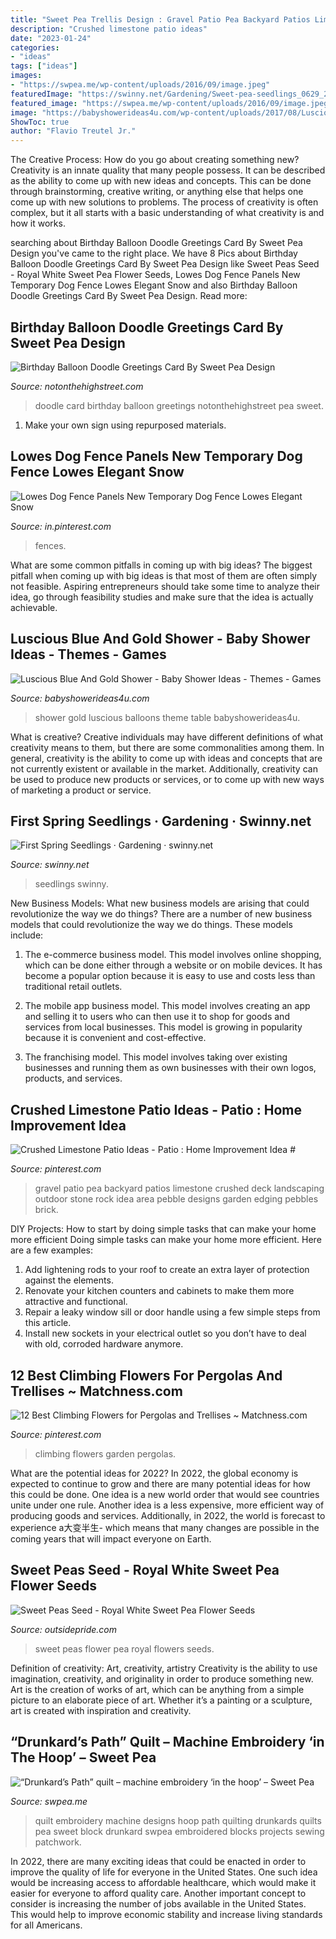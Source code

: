 ```yaml
---
title: "Sweet Pea Trellis Design : Gravel Patio Pea Backyard Patios Limestone Crushed Deck Landscaping Outdoor Stone Rock Idea Area Pebble Designs Garden Edging Pebbles Brick"
description: "Crushed limestone patio ideas"
date: "2023-01-24"
categories:
- "ideas"
tags: ["ideas"]
images:
- "https://swpea.me/wp-content/uploads/2016/09/image.jpeg"
featuredImage: "https://swinny.net/Gardening/Sweet-pea-seedlings_0629_20110404211136.jpg"
featured_image: "https://swpea.me/wp-content/uploads/2016/09/image.jpeg"
image: "https://babyshowerideas4u.com/wp-content/uploads/2017/08/Luscious-Blue-And-Gold-Shower-Blue-White-Balloons-600x920.jpg"
ShowToc: true
author: "Flavio Treutel Jr."
---
```



The Creative Process: How do you go about creating something new?
Creativity is an innate quality that many people possess. It can be described as the ability to come up with new ideas and concepts. This can be done through brainstorming, creative writing, or anything else that helps one come up with new solutions to problems. The process of creativity is often complex, but it all starts with a basic understanding of what creativity is and how it works.

	

		
searching about Birthday Balloon Doodle Greetings Card By Sweet Pea Design you've came to the right place. We have 8 Pics about Birthday Balloon Doodle Greetings Card By Sweet Pea Design like Sweet Peas Seed - Royal White Sweet Pea Flower Seeds, Lowes Dog Fence Panels New Temporary Dog Fence Lowes Elegant Snow and also Birthday Balloon Doodle Greetings Card By Sweet Pea Design. Read more:
		
    
## Birthday Balloon Doodle Greetings Card By Sweet Pea Design

<img loading=lazy src="https://cdn.notonthehighstreet.com/system/product_images/images/000/648/771/original_Doodle_Card2.jpg" onerror="this.onerror=null;this.src='https://tse2.mm.bing.net/th?id=OIP.Vo68htwpI0jKmghZP1PWbAHaHa&amp;pid=15.1';" alt="Birthday Balloon Doodle Greetings Card By Sweet Pea Design">

_Source: notonthehighstreet.com_

>doodle card birthday balloon greetings notonthehighstreet pea sweet. 

	

1. Make your own sign using repurposed materials.

    
## Lowes Dog Fence Panels New Temporary Dog Fence Lowes Elegant Snow

<img loading=lazy src="https://i.pinimg.com/736x/a9/f4/30/a9f4300348fbb9311f642fc5289c13c0.jpg" onerror="this.onerror=null;this.src='https://tse3.mm.bing.net/th?id=OIP.r9NJni8jUZHLCkyL4pNOVAHaHa&amp;pid=15.1';" alt="Lowes Dog Fence Panels New Temporary Dog Fence Lowes Elegant Snow">

_Source: in.pinterest.com_

>fences. 

	

What are some common pitfalls in coming up with big ideas?
The biggest pitfall when coming up with big ideas is that most of them are often simply not feasible. Aspiring entrepreneurs should take some time to analyze their idea, go through feasibility studies and make sure that the idea is actually achievable.

    
## Luscious Blue And Gold Shower - Baby Shower Ideas - Themes - Games

<img loading=lazy src="https://babyshowerideas4u.com/wp-content/uploads/2017/08/Luscious-Blue-And-Gold-Shower-Blue-White-Balloons-600x920.jpg" onerror="this.onerror=null;this.src='https://tse3.mm.bing.net/th?id=OIP.9_oMRbMB2FZhltXjqhkVTwHaLW&amp;pid=15.1';" alt="Luscious Blue And Gold Shower - Baby Shower Ideas - Themes - Games">

_Source: babyshowerideas4u.com_

>shower gold luscious balloons theme table babyshowerideas4u. 

	

What is creative?
Creative individuals may have different definitions of what creativity means to them, but there are some commonalities among them. In general, creativity is the ability to come up with ideas and concepts that are not currently existent or available in the market. Additionally, creativity can be used to produce new products or services, or to come up with new ways of marketing a product or service.

    
## First Spring Seedlings · Gardening · Swinny.net

<img loading=lazy src="https://swinny.net/Gardening/Sweet-pea-seedlings_0629_20110404211136.jpg" onerror="this.onerror=null;this.src='https://tse3.mm.bing.net/th?id=OIP.L6ay8P9O3SEqrmSkHjr92wHaFh&amp;pid=15.1';" alt="First Spring Seedlings · Gardening · swinny.net">

_Source: swinny.net_

>seedlings swinny. 

	

New Business Models: What new business models are arising that could revolutionize the way we do things?
There are a number of new business models that could revolutionize the way we do things. These models include:
1. The e-commerce business model. This model involves online shopping, which can be done either through a website or on mobile devices. It has become a popular option because it is easy to use and costs less than traditional retail outlets.

2. The mobile app business model. This model involves creating an app and selling it to users who can then use it to shop for goods and services from local businesses. This model is growing in popularity because it is convenient and cost-effective.

3. The franchising model. This model involves taking over existing businesses and running them as own businesses with their own logos, products, and services.

    
## Crushed Limestone Patio Ideas - Patio : Home Improvement Idea #

<img loading=lazy src="https://i.pinimg.com/736x/bb/e9/83/bbe983352d9fac47209644ce7b940700--patio-edging-pea-gravel-patio.jpg" onerror="this.onerror=null;this.src='https://tse4.mm.bing.net/th?id=OIP.VARzzbDOStdw09-CwgI64AHaFj&amp;pid=15.1';" alt="Crushed Limestone Patio Ideas - Patio : Home Improvement Idea #">

_Source: pinterest.com_

>gravel patio pea backyard patios limestone crushed deck landscaping outdoor stone rock idea area pebble designs garden edging pebbles brick. 

	

DIY Projects: How to start by doing simple tasks that can make your home more efficient
Doing simple tasks can make your home more efficient. Here are a few examples:
1. Add lightening rods to your roof to create an extra layer of protection against the elements.
2. Renovate your kitchen counters and cabinets to make them more attractive and functional.
3. Repair a leaky window sill or door handle using a few simple steps from this article. 
4. Install new sockets in your electrical outlet so you don’t have to deal with old, corroded hardware anymore.

    
## 12 Best Climbing Flowers For Pergolas And Trellises ~ Matchness.com

<img loading=lazy src="https://i.pinimg.com/736x/04/44/75/044475542225490d98f723f83b5095e7.jpg" onerror="this.onerror=null;this.src='https://tse1.mm.bing.net/th?id=OIP.Iwb9dFQbXBjGGVP1hlJwSAHaI6&amp;pid=15.1';" alt="12 Best Climbing Flowers for Pergolas and Trellises ~ Matchness.com">

_Source: pinterest.com_

>climbing flowers garden pergolas. 

	

What are the potential ideas for 2022?
In 2022, the global economy is expected to continue to grow and there are many potential ideas for how this could be done. One idea is a new world order that would see countries unite under one rule. Another idea is a less expensive, more efficient way of producing goods and services. Additionally, in 2022, the world is forecast to experience a大变半生- which means that many changes are possible in the coming years that will impact everyone on Earth.

    
## Sweet Peas Seed - Royal White Sweet Pea Flower Seeds

<img loading=lazy src="https://www.outsidepride.com/images/products/detail/gardenflower/sweetpeasroyalwhite3.jpg" onerror="this.onerror=null;this.src='https://tse3.mm.bing.net/th?id=OIP.C0GZ03TVs7gEpJ9MLbkOewHaHa&amp;pid=15.1';" alt="Sweet Peas Seed - Royal White Sweet Pea Flower Seeds">

_Source: outsidepride.com_

>sweet peas flower pea royal flowers seeds. 

	

Definition of creativity: Art, creativity, artistry
Creativity is the ability to use imagination, creativity, and originality in order to produce something new. Art is the creation of works of art, which can be anything from a simple picture to an elaborate piece of art. Whether it’s a painting or a sculpture, art is created with inspiration and creativity.

    
## “Drunkard’s Path” Quilt – Machine Embroidery ‘in The Hoop’ – Sweet Pea

<img loading=lazy src="https://swpea.me/wp-content/uploads/2016/09/image.jpeg" onerror="this.onerror=null;this.src='https://tse1.mm.bing.net/th?id=OIP.i8IuTl8Cf0N8KvtXK2MhGgEsEs&amp;pid=15.1';" alt="“Drunkard’s Path” quilt – machine embroidery ‘in the hoop’ – Sweet Pea">

_Source: swpea.me_

>quilt embroidery machine designs hoop path quilting drunkards quilts pea sweet block drunkard swpea embroidered blocks projects sewing patchwork. 

	

In 2022, there are many exciting ideas that could be enacted in order to improve the quality of life for everyone in the United States. One such idea would be increasing access to affordable healthcare, which would make it easier for everyone to afford quality care. Another important concept to consider is increasing the number of jobs available in the United States. This would help to improve economic stability and increase living standards for all Americans.

